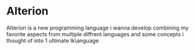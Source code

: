 # Alterion
Alterion is a new programming language i wanna develop combining my favorite aspects from multiple diffrent languages and some concepts i thought of into 1 ultimate lk\anguage
